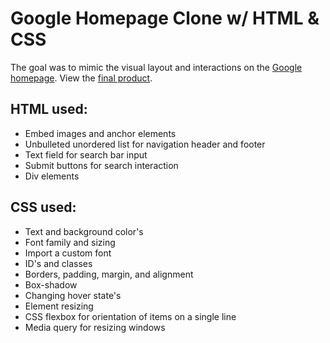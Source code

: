 <h1>Google Homepage Clone w/ HTML & CSS</h1>

<p>The goal was to mimic the visual layout and interactions on the <a href="https://www.google.com/">Google homepage</a>. View the <a href="https://michaeljchong.github.io/google-homepage/">final product</a>.</p>

<h2>HTML used:</h2>
<ul>
    <li>Embed images and anchor elements</li>
    <li>Unbulleted unordered list for navigation header and footer</li>
    <li>Text field for search bar input</li>
    <li>Submit buttons for search interaction</li>
    <li>Div elements</li>
</ul>

<h2>CSS used:</h2>
<ul>
    <li>Text and background color's</li>
    <li>Font family and sizing</li>
    <li>Import a custom font</li>
    <li>ID's and classes</li>
    <li>Borders, padding, margin, and alignment</li>
    <li>Box-shadow</li>
    <li>Changing hover state's</li>
    <li>Element resizing</li>
    <li>CSS flexbox for orientation of items on a single line</li>
    <li>Media query for resizing windows</li>
</ul>